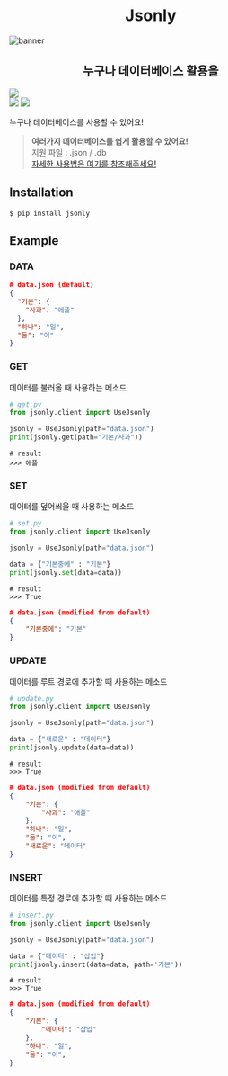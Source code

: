 <div align="center">
  <h1>Jsonly</h1>
</div>

![banner](https://github.com/VoidAsMad/jsonly/assets/103942316/e6bf681e-3eee-4150-99dc-dd9afacd00b2)

<div align="center">
  <h2>누구나 데이터베이스 활용을</h2>
</div>

[<img src="https://img.shields.io/badge/license-MIT-yellow.svg">](https://github.com/VoidAsMad/Jsonly/blob/main/LICENSE)<br>
[<img src="https://img.shields.io/badge/python-≥3.10-blue.svg">](https://www.python.org/)
[<img src="https://img.shields.io/pypi/v/jsonly.svg">](https://pypi.python.org/pypi/jsonly)

누구나 데이터베이스를 사용할 수 있어요!<br>

> **여러가지 데이터베이스를 쉽게 활용할 수 있어요!**<br>
> 지원 파일 : .json / .db<br>
> [자세한 사용법은 여기를 참조해주세요!](https://devksy.xyz/docs/jsonly)<br>

## Installation
```
$ pip install jsonly
```

## **Example**
### **DATA**

```json
# data.json (default)
{
  "기본": {
    "사과": "애플"
  },
  "하나": "일",
  "둘": "이"
}
```

### **GET**

데이터를 불러올 때 사용하는 메소드

```py
# get.py
from jsonly.client import UseJsonly

jsonly = UseJsonly(path="data.json")
print(jsonly.get(path="기본/사과"))
```

```
# result
>>> 애플
```

### **SET**

데이터를 덮어씌울 때 사용하는 메소드

```py
# set.py
from jsonly.client import UseJsonly

jsonly = UseJsonly(path="data.json")

data = {"기본중에" : "기본"}
print(jsonly.set(data=data))
```

```
# result
>>> True
```

```json
# data.json (modified from default)
{
    "기본중에": "기본"
}
```

### **UPDATE**

데이터를 루트 경로에 추가할 때 사용하는 메소드

```py
# update.py
from jsonly.client import UseJsonly

jsonly = UseJsonly(path="data.json")

data = {"새로운" : "데이터"}
print(jsonly.update(data=data))
```

```
# result
>>> True
```

```json
# data.json (modified from default)
{
    "기본": {
        "사과": "애플"
    },
    "하나": "일",
    "둘": "이",
    "새로운": "데이터"
}
```

### **INSERT**

데이터를 특정 경로에 추가할 때 사용하는 메소드

```py
# insert.py
from jsonly.client import UseJsonly

jsonly = UseJsonly(path="data.json")

data = {"데이터" : "삽입"}
print(jsonly.insert(data=data, path='기본'))
```

```
# result
>>> True
```

```json
# data.json (modified from default)
{
    "기본": {
        "데이터": "삽입"
    },
    "하나": "일",
    "둘": "이",
}
```
